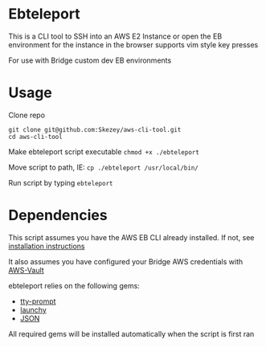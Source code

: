 # Ebteleport
This is a CLI tool to SSH into an AWS E2 Instance or open the EB environment for the instance in the browser
supports vim style key presses

For use with Bridge custom dev EB environments

# Usage
Clone repo
```
git clone git@github.com:Skezey/aws-cli-tool.git
cd aws-cli-tool
```
Make ebteleport script executable
```chmod +x ./ebteleport```

Move script to path, IE: ```cp ./ebteleport /usr/local/bin/```

Run script by typing ```ebteleport```

# Dependencies
This script assumes you have the AWS EB CLI already installed. If not, see [installation instructions](https://docs.aws.amazon.com/elasticbeanstalk/latest/dg/eb-cli3-install.html)

It also assumes you have configured your Bridge AWS credentials with [AWS-Vault](https://github.com/99designs/aws-vault)

ebteleport relies on the following gems:
* [tty-prompt](https://github.com/piotrmurach/tty-prompt)
* [launchy](https://github.com/copiousfreetime/launchy)
* [JSON](https://github.com/flori/json)

All required gems will be installed automatically when the script is first ran
